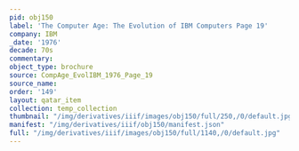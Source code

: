 ```yaml
---
pid: obj150
label: 'The Computer Age: The Evolution of IBM Computers Page 19'
company: IBM
_date: '1976'
decade: 70s
commentary:
object_type: brochure
source: CompAge_EvolIBM_1976_Page_19
source_name:
order: '149'
layout: qatar_item
collection: temp_collection
thumbnail: "/img/derivatives/iiif/images/obj150/full/250,/0/default.jpg"
manifest: "/img/derivatives/iiif/obj150/manifest.json"
full: "/img/derivatives/iiif/images/obj150/full/1140,/0/default.jpg"
---
```

